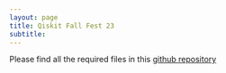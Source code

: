```yaml
---
layout: page
title: Qiskit Fall Fest 23
subtitle: 
---
```


Please find all the required files in this [github repository](https://github.com/HeidelbergQuantum/qiskitfallfest/tree/main)